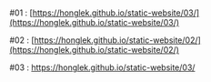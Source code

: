 #

#01 : [https://honglek.github.io/static-website/03/](https://honglek.github.io/static-website/03/)

#02 : [https://honglek.github.io/static-website/02/](https://honglek.github.io/static-website/02/)

#03 : https://honglek.github.io/static-website/03/
